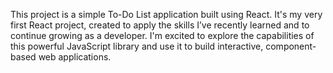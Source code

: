 This project is a simple To-Do List application built using React. It's my very first React project, created to apply the skills I’ve recently learned and to continue growing as a developer. I'm excited to explore the capabilities of this powerful JavaScript library and use it to build interactive, component-based web applications.